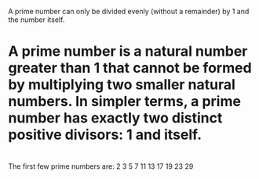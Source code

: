 A prime number can only be divided evenly (without a remainder) by 1 and the number itself.

# A prime number is a natural number greater than 1 that cannot be formed by multiplying two smaller natural numbers. In simpler terms, a prime number has exactly two distinct positive divisors: 1 and itself.

#

The first few prime numbers are:
2
3
5
7
11
13
17
19
23
29
